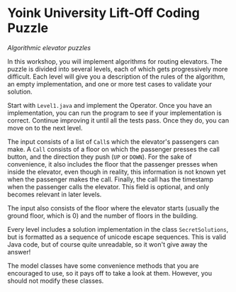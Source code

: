 # Yoink University Lift-Off Coding Puzzle

_Algorithmic elevator puzzles_

In this workshop, you will implement algorithms for routing elevators. The puzzle is divided into several levels, each of which gets progressively more difficult. Each level will give you a description of the rules of the algorithm, an empty implementation, and one or more test cases to validate your solution.

Start with `Level1.java` and implement the Operator. Once you have an implementation, you can run the program to see if your implementation is correct. Continue improving it until all the tests pass. Once they do, you can move on to the next level.

The input consists of a list of `Call`s which the elevator's passengers can make. A `Call` consists of a floor on which the passenger presses the call button, and the direction they push (`UP` or `DOWN`). For the sake of convenience, it also includes the floor that the passenger presses when inside the elevator, even though in reality, this information is not known yet when the passenger makes the call. Finally, the call has the timestamp when the passenger calls the elevator. This field is optional, and only becomes relevant in later levels.

The input also consists of the floor where the elevator starts (usually the ground floor, which is 0) and the number of floors in the building.

Every level includes a solution implementation in the class `SecretSolutions`, but is formatted as a sequence of unicode escape sequences. This is valid Java code, but of course quite unreadable, so it won't give away the answer!

The model classes have some convenience methods that you are encouraged to use, so it pays off to take a look at them. However, you should not modify these classes.
